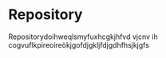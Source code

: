 # Repository
Repositorydoihweqlsmyfuxhcgkjhfvd vjcnv ih cogvuflkpireoireòkjgofdjgkljfdjgdhfhsjkjgfs
